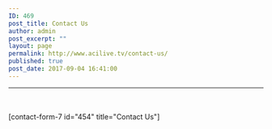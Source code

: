```yaml
---
ID: 469
post_title: Contact Us
author: admin
post_excerpt: ""
layout: page
permalink: http://www.acilive.tv/contact-us/
published: true
post_date: 2017-09-04 16:41:00
---
```

<hr style="margin-bottom: 3rem;">
<div class="mx-auto text-center">
[contact-form-7 id="454" title="Contact Us"]
</div>